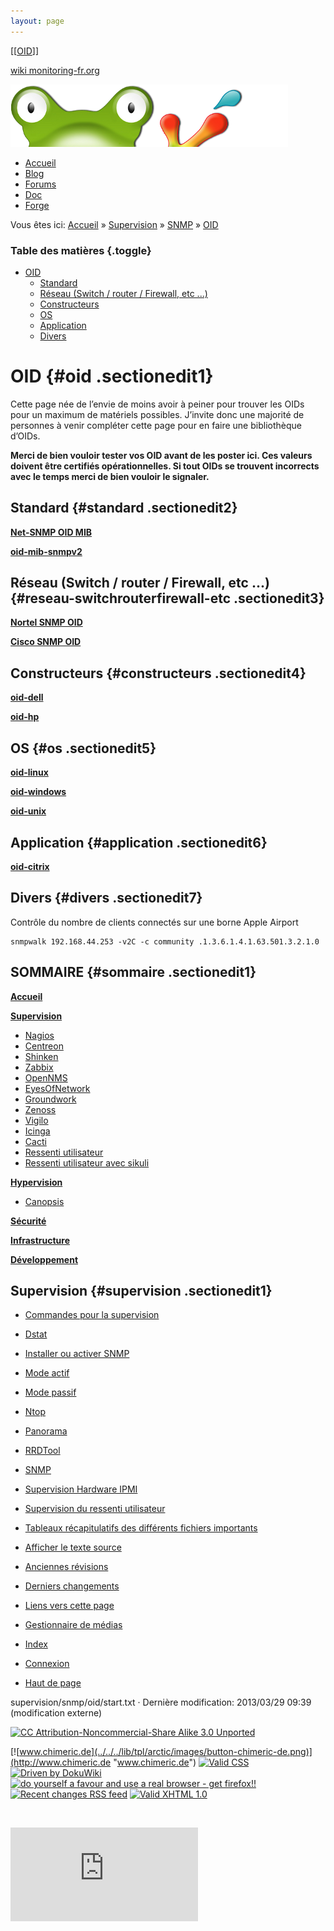 ```yaml
---
layout: page
---
```


[[[OID](start@do=backlink.html)]]

[wiki monitoring-fr.org](../../../start.html "[ALT+H]")

![Logo Monitoring](../../../lib/tpl/arctic/images/logo_monitoring.png)

-   [Accueil](../../../index.html "Cliquez pour revenir |  l'accueil")
-   [Blog](http://www.monitoring-fr.org "Blog & News")
-   [Forums](http://forums.monitoring-fr.org "Forums")
-   [Doc](http://doc.monitoring-fr.org "Doc")
-   [Forge](https://github.com/monitoring-fr "Forge")

Vous êtes ici: [Accueil](../../../start.html "start") »
[Supervision](../../start.html "supervision:start") »
[SNMP](../../snmp.html "supervision:snmp") »
[OID](start.html "supervision:snmp:oid:start")

### Table des matières {.toggle}

-   [OID](start.html#oid)
    -   [Standard](start.html#standard)
    -   [Réseau (Switch / router / Firewall, etc
        ...)](start.html#reseau-switchrouterfirewall-etc)
    -   [Constructeurs](start.html#constructeurs)
    -   [OS](start.html#os)
    -   [Application](start.html#application)
    -   [Divers](start.html#divers)

OID {#oid .sectionedit1}
===

Cette page née de l’envie de moins avoir à peiner pour trouver les OIDs
pour un maximum de matériels possibles. J’invite donc une majorité de
personnes à venir compléter cette page pour en faire une bibliothèque
d’OIDs.

**Merci de bien vouloir tester vos OID avant de les poster ici. Ces
valeurs doivent être certifiés opérationnelles. Si tout OIDs se trouvent
incorrects avec le temps merci de bien vouloir le signaler.**

Standard {#standard .sectionedit2}
--------

**[Net-SNMP OID
MIB](oid-mib-net-snmp.html "supervision:snmp:oid:oid-mib-net-snmp")**

**[oid-mib-snmpv2](http://wiki.monitoring-fr.org/supervision/snmp/oid/oid-mib-snmpv2 "supervision:snmp:oid:oid-mib-snmpv2")**

Réseau (Switch / router / Firewall, etc ...) {#reseau-switchrouterfirewall-etc .sectionedit3}
--------------------------------------------

**[Nortel SNMP OID](oid-nortel.html "supervision:snmp:oid:oid-nortel")**

**[Cisco SNMP OID](oid-cisco.html "supervision:snmp:oid:oid-cisco")**

Constructeurs {#constructeurs .sectionedit4}
-------------

**[oid-dell](http://wiki.monitoring-fr.org/supervision/snmp/oid/oid-dell "supervision:snmp:oid:oid-dell")**

**[oid-hp](http://wiki.monitoring-fr.org/supervision/snmp/oid/oid-hp "supervision:snmp:oid:oid-hp")**

OS {#os .sectionedit5}
--

**[oid-linux](http://wiki.monitoring-fr.org/supervision/snmp/oid/oid-linux "supervision:snmp:oid:oid-linux")**

**[oid-windows](http://wiki.monitoring-fr.org/supervision/snmp/oid/oid-windows "supervision:snmp:oid:oid-windows")**

**[oid-unix](http://wiki.monitoring-fr.org/supervision/snmp/oid/oid-unix "supervision:snmp:oid:oid-unix")**

Application {#application .sectionedit6}
-----------

**[oid-citrix](http://wiki.monitoring-fr.org/supervision/snmp/oid/oid-citrix "supervision:snmp:oid:oid-citrix")**

Divers {#divers .sectionedit7}
------

Contrôle du nombre de clients connectés sur une borne Apple Airport

~~~~ {.code}
snmpwalk 192.168.44.253 -v2C -c community .1.3.6.1.4.1.63.501.3.2.1.0
~~~~

SOMMAIRE {#sommaire .sectionedit1}
--------

**[Accueil](../../../start.html "start")**

**[Supervision](../../start.html "supervision:start")**

-   [Nagios](../../../nagios/start.html "nagios:start")
-   [Centreon](../../../centreon/start.html "centreon:start")
-   [Shinken](../../../shinken/start.html "shinken:start")
-   [Zabbix](../../../zabbix/start.html "zabbix:start")
-   [OpenNMS](../../../opennms/start.html "opennms:start")
-   [EyesOfNetwork](../../../eyesofnetwork/start.html "eyesofnetwork:start")
-   [Groundwork](../../../groundwork/start.html "groundwork:start")
-   [Zenoss](../../../zenoss/start.html "zenoss:start")
-   [Vigilo](../../../vigilo/start.html "vigilo:start")
-   [Icinga](../../../icinga/start.html "icinga:start")
-   [Cacti](../../../cacti/start.html "cacti:start")
-   [Ressenti utilisateur](../../eue/start.html "supervision:eue:start")
-   [Ressenti utilisateur avec
    sikuli](../../../sikuli/eue/start.html "sikuli:eue:start")

**[Hypervision](../../../hypervision/start.html "hypervision:start")**

-   [Canopsis](../../../canopsis/start.html "canopsis:start")

**[Sécurité](../../../securite/start.html "securite:start")**

**[Infrastructure](../../../infra/start.html "infra:start")**

**[Développement](../../../dev/start.html "dev:start")**

Supervision {#supervision .sectionedit1}
-----------

-   [Commandes pour la
    supervision](../../commands.html "supervision:commands")
-   [Dstat](../../dstat.html "supervision:dstat")
-   [Installer ou activer
    SNMP](../../snmp-install.html "supervision:snmp-install")
-   [Mode actif](../../actif.html "supervision:actif")
-   [Mode passif](../../passif.html "supervision:passif")
-   [Ntop](../../ntop/start.html "supervision:ntop:start")
-   [Panorama](../../links.html "supervision:links")
-   [RRDTool](../../rrdtool.html "supervision:rrdtool")
-   [SNMP](../../snmp.html "supervision:snmp")
-   [Supervision Hardware IPMI](../../ipmi.html "supervision:ipmi")
-   [Supervision du ressenti
    utilisateur](../../eue/start.html "supervision:eue:start")
-   [Tableaux récapitulatifs des différents fichiers
    importants](../../important-files.html "supervision:important-files")

-   [Afficher le texte
    source](start@do=edit&rev=0.html "Afficher le texte source [V]")
-   [Anciennes
    révisions](start@do=revisions.html "Anciennes révisions [O]")
-   [Derniers
    changements](start@do=recent.html "Derniers changements [R]")
-   [Liens vers cette
    page](start@do=backlink.html "Liens vers cette page")
-   [Gestionnaire de
    médias](start@do=media.html "Gestionnaire de médias")
-   [Index](start@do=index.html "Index [X]")
-   [Connexion](start@do=login&sectok=6bca6bdf16f8880de3d6d3649db89a26.html "Connexion")
-   [Haut de page](start.html#dokuwiki__top "Haut de page [T]")

supervision/snmp/oid/start.txt · Dernière modification: 2013/03/29 09:39
(modification externe)

[![CC Attribution-Noncommercial-Share Alike 3.0
Unported](../../../lib/images/license/button/cc-by-nc-sa.png)](http://creativecommons.org/licenses/by-nc-sa/3.0/)

[![www.chimeric.de](../../../lib/tpl/arctic/images/button-chimeric-de.png)](http://www.chimeric.de "www.chimeric.de")
[![Valid
CSS](../../../lib/tpl/arctic/images/button-css.png)](http://jigsaw.w3.org/css-validator/check/referer "Valid CSS")
[![Driven by
DokuWiki](../../../lib/tpl/arctic/images/button-dw.png)](http://wiki.splitbrain.org/wiki:dokuwiki "Driven by DokuWiki")
[![do yourself a favour and use a real browser - get
firefox!!](../../../lib/tpl/arctic/images/button-firefox.png)](http://www.firefox-browser.de "do yourself a favour and use a real browser - get firefox")
[![Recent changes RSS
feed](../../../lib/tpl/arctic/images/button-rss.png)](../../../feed.php "Recent changes RSS feed")
[![Valid XHTML
1.0](../../../lib/tpl/arctic/images/button-xhtml.png)](http://validator.w3.org/check/referer "Valid XHTML 1.0")

![](../../../lib/exe/indexer.php@id=supervision%253Asnmp%253Aoid%253Astart&1424859549)

![](http://analytics.monitoring-fr.org/piwik.php?idsite=2)
